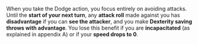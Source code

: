 When you take the Dodge action, you focus entirely on avoiding attacks. Until the **start of your next turn**, any **attack roll** made against you has **disadvantage** if you can **see the attacker**, and you make **Dexterity saving throws with advantage**. You lose this benefit if you are **incapacitated** (as explained in appendix A) or if your **speed drops to 0**.
